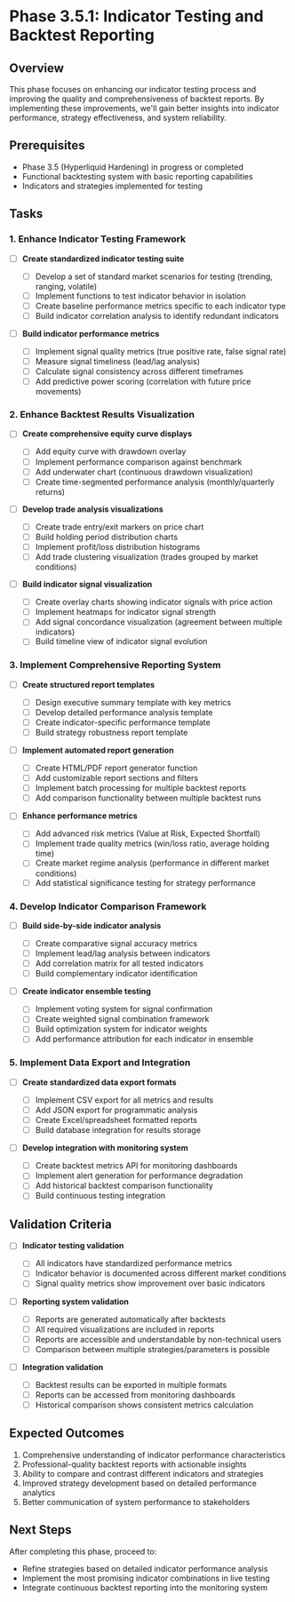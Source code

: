 # Phase 3.5.1: Indicator Testing and Backtest Reporting

## Overview

This phase focuses on enhancing our indicator testing process and improving the quality and
comprehensiveness of backtest reports. By implementing these improvements, we'll gain better
insights into indicator performance, strategy effectiveness, and system reliability.

## Prerequisites

- Phase 3.5 (Hyperliquid Hardening) in progress or completed
- Functional backtesting system with basic reporting capabilities
- Indicators and strategies implemented for testing

## Tasks

### 1. Enhance Indicator Testing Framework

- [ ] **Create standardized indicator testing suite**

  - [ ] Develop a set of standard market scenarios for testing (trending, ranging, volatile)
  - [ ] Implement functions to test indicator behavior in isolation
  - [ ] Create baseline performance metrics specific to each indicator type
  - [ ] Build indicator correlation analysis to identify redundant indicators

- [ ] **Build indicator performance metrics**
  - [ ] Implement signal quality metrics (true positive rate, false signal rate)
  - [ ] Measure signal timeliness (lead/lag analysis)
  - [ ] Calculate signal consistency across different timeframes
  - [ ] Add predictive power scoring (correlation with future price movements)

### 2. Enhance Backtest Results Visualization

- [ ] **Create comprehensive equity curve displays**

  - [ ] Add equity curve with drawdown overlay
  - [ ] Implement performance comparison against benchmark
  - [ ] Add underwater chart (continuous drawdown visualization)
  - [ ] Create time-segmented performance analysis (monthly/quarterly returns)

- [ ] **Develop trade analysis visualizations**

  - [ ] Create trade entry/exit markers on price chart
  - [ ] Build holding period distribution charts
  - [ ] Implement profit/loss distribution histograms
  - [ ] Add trade clustering visualization (trades grouped by market conditions)

- [ ] **Build indicator signal visualization**
  - [ ] Create overlay charts showing indicator signals with price action
  - [ ] Implement heatmaps for indicator signal strength
  - [ ] Add signal concordance visualization (agreement between multiple indicators)
  - [ ] Build timeline view of indicator signal evolution

### 3. Implement Comprehensive Reporting System

- [ ] **Create structured report templates**

  - [ ] Design executive summary template with key metrics
  - [ ] Develop detailed performance analysis template
  - [ ] Create indicator-specific performance template
  - [ ] Build strategy robustness report template

- [ ] **Implement automated report generation**

  - [ ] Create HTML/PDF report generator function
  - [ ] Add customizable report sections and filters
  - [ ] Implement batch processing for multiple backtest reports
  - [ ] Add comparison functionality between multiple backtest runs

- [ ] **Enhance performance metrics**
  - [ ] Add advanced risk metrics (Value at Risk, Expected Shortfall)
  - [ ] Implement trade quality metrics (win/loss ratio, average holding time)
  - [ ] Create market regime analysis (performance in different market conditions)
  - [ ] Add statistical significance testing for strategy performance

### 4. Develop Indicator Comparison Framework

- [ ] **Build side-by-side indicator analysis**

  - [ ] Create comparative signal accuracy metrics
  - [ ] Implement lead/lag analysis between indicators
  - [ ] Add correlation matrix for all tested indicators
  - [ ] Build complementary indicator identification

- [ ] **Create indicator ensemble testing**
  - [ ] Implement voting system for signal confirmation
  - [ ] Create weighted signal combination framework
  - [ ] Build optimization system for indicator weights
  - [ ] Add performance attribution for each indicator in ensemble

### 5. Implement Data Export and Integration

- [ ] **Create standardized data export formats**

  - [ ] Implement CSV export for all metrics and results
  - [ ] Add JSON export for programmatic analysis
  - [ ] Create Excel/spreadsheet formatted reports
  - [ ] Build database integration for results storage

- [ ] **Develop integration with monitoring system**
  - [ ] Create backtest metrics API for monitoring dashboards
  - [ ] Implement alert generation for performance degradation
  - [ ] Add historical backtest comparison functionality
  - [ ] Build continuous testing integration

## Validation Criteria

- [ ] **Indicator testing validation**

  - [ ] All indicators have standardized performance metrics
  - [ ] Indicator behavior is documented across different market conditions
  - [ ] Signal quality metrics show improvement over basic indicators

- [ ] **Reporting system validation**

  - [ ] Reports are generated automatically after backtests
  - [ ] All required visualizations are included in reports
  - [ ] Reports are accessible and understandable by non-technical users
  - [ ] Comparison between multiple strategies/parameters is possible

- [ ] **Integration validation**
  - [ ] Backtest results can be exported in multiple formats
  - [ ] Reports can be accessed from monitoring dashboards
  - [ ] Historical comparison shows consistent metrics calculation

## Expected Outcomes

1. Comprehensive understanding of indicator performance characteristics
2. Professional-quality backtest reports with actionable insights
3. Ability to compare and contrast different indicators and strategies
4. Improved strategy development based on detailed performance analytics
5. Better communication of system performance to stakeholders

## Next Steps

After completing this phase, proceed to:

- Refine strategies based on detailed indicator performance analysis
- Implement the most promising indicator combinations in live testing
- Integrate continuous backtest reporting into the monitoring system
